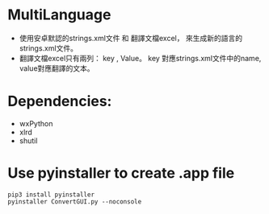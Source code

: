 # MultiLanguage
  * 使用安卓默認的strings.xml文件 和 翻譯文檔excel，  來生成新的語言的strings.xml文件。 
  * 翻譯文檔excel只有兩列： key , Value。 key 對應strings.xml文件中的name, value對應翻譯的文本。

# Dependencies:
  * wxPython
  * xlrd
  * shutil
 
 # Use pyinstaller to create .app file
 ```
 pip3 install pyinstaller
 pyinstaller ConvertGUI.py --noconsole
 ```
